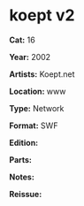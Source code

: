 # koept v2

**Cat:** 16

**Year:** 2002

**Artists:** Koept.net

**Location:** www

**Type:** Network

**Format:** SWF

**Edition:** 

**Parts:** 

**Notes:** 

**Reissue:** 
